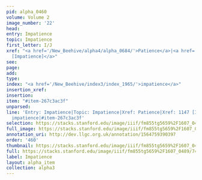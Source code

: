 ```yaml
---
pid: alpha_0460
volume: Volume 2
image_number: '22'
head: 
entry: Impatience
topic: Impatience
first_letter: I/J
xref: "<a href='/New_Beehive/alpha4/alpha_0684/'>Patience</a>|<a href='/New_Beehive/toc/toc2_223/'>1147
  [Impatience]</a>"
see: 
page: 
add: 
type: 
index: "<a href='/New_Beehive/index3/index_1965/'>impatience</a>"
insertion_xref: 
insertion: 
item: "#item-267c3ac3f"
unparsed: 
line: 'Entry: Impatience|Topic: Impatience|Xref: Patience|Xref: 1147 [Impatience]|Index:
  impatience|#item-267c3ac3f'
selection: https://stacks.stanford.edu/image/iiif/fm855tg5659%2F1607_0489/746,1358,2991,758/full/0/default.jpg
full_image: https://stacks.stanford.edu/image/iiif/fm855tg5659%2F1607_0489/full/full/0/default.jpg
annotation_uri: http://dev.llgc.org.uk/annotation/1564759390397
order: '460'
thumbnail: https://stacks.stanford.edu/image/iiif/fm855tg5659%2F1607_0489/746,1358,600,180/250,/0/default.jpg
full: https://stacks.stanford.edu/image/iiif/fm855tg5659%2F1607_0489/746,1358,2991,758/full/0/default.jpg
label: Impatience
layout: alpha_item
collection: alpha3
---
```

